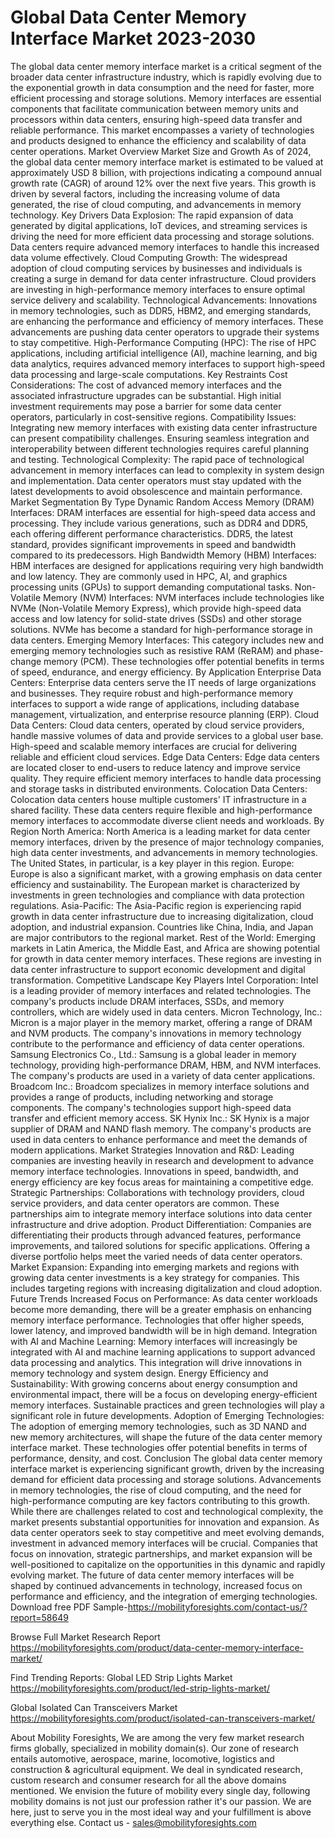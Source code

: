 # Global Data Center Memory Interface Market 2023-2030
The global data center memory interface market is a critical segment of the broader data center infrastructure industry, which is rapidly evolving due to the exponential growth in data consumption and the need for faster, more efficient processing and storage solutions. Memory interfaces are essential components that facilitate communication between memory units and processors within data centers, ensuring high-speed data transfer and reliable performance. This market encompasses a variety of technologies and products designed to enhance the efficiency and scalability of data center operations.
Market Overview
Market Size and Growth
As of 2024, the global data center memory interface market is estimated to be valued at approximately USD 8 billion, with projections indicating a compound annual growth rate (CAGR) of around 12% over the next five years. This growth is driven by several factors, including the increasing volume of data generated, the rise of cloud computing, and advancements in memory technology.
Key Drivers
Data Explosion: The rapid expansion of data generated by digital applications, IoT devices, and streaming services is driving the need for more efficient data processing and storage solutions. Data centers require advanced memory interfaces to handle this increased data volume effectively.
Cloud Computing Growth: The widespread adoption of cloud computing services by businesses and individuals is creating a surge in demand for data center infrastructure. Cloud providers are investing in high-performance memory interfaces to ensure optimal service delivery and scalability.
Technological Advancements: Innovations in memory technologies, such as DDR5, HBM2, and emerging standards, are enhancing the performance and efficiency of memory interfaces. These advancements are pushing data center operators to upgrade their systems to stay competitive.
High-Performance Computing (HPC): The rise of HPC applications, including artificial intelligence (AI), machine learning, and big data analytics, requires advanced memory interfaces to support high-speed data processing and large-scale computations.
Key Restraints
Cost Considerations: The cost of advanced memory interfaces and the associated infrastructure upgrades can be substantial. High initial investment requirements may pose a barrier for some data center operators, particularly in cost-sensitive regions.
Compatibility Issues: Integrating new memory interfaces with existing data center infrastructure can present compatibility challenges. Ensuring seamless integration and interoperability between different technologies requires careful planning and testing.
Technological Complexity: The rapid pace of technological advancement in memory interfaces can lead to complexity in system design and implementation. Data center operators must stay updated with the latest developments to avoid obsolescence and maintain performance.
Market Segmentation
By Type
Dynamic Random Access Memory (DRAM) Interfaces: DRAM interfaces are essential for high-speed data access and processing. They include various generations, such as DDR4 and DDR5, each offering different performance characteristics. DDR5, the latest standard, provides significant improvements in speed and bandwidth compared to its predecessors.
High Bandwidth Memory (HBM) Interfaces: HBM interfaces are designed for applications requiring very high bandwidth and low latency. They are commonly used in HPC, AI, and graphics processing units (GPUs) to support demanding computational tasks.
Non-Volatile Memory (NVM) Interfaces: NVM interfaces include technologies like NVMe (Non-Volatile Memory Express), which provide high-speed data access and low latency for solid-state drives (SSDs) and other storage solutions. NVMe has become a standard for high-performance storage in data centers.
Emerging Memory Interfaces: This category includes new and emerging memory technologies such as resistive RAM (ReRAM) and phase-change memory (PCM). These technologies offer potential benefits in terms of speed, endurance, and energy efficiency.
By Application
Enterprise Data Centers: Enterprise data centers serve the IT needs of large organizations and businesses. They require robust and high-performance memory interfaces to support a wide range of applications, including database management, virtualization, and enterprise resource planning (ERP).
Cloud Data Centers: Cloud data centers, operated by cloud service providers, handle massive volumes of data and provide services to a global user base. High-speed and scalable memory interfaces are crucial for delivering reliable and efficient cloud services.
Edge Data Centers: Edge data centers are located closer to end-users to reduce latency and improve service quality. They require efficient memory interfaces to handle data processing and storage tasks in distributed environments.
Colocation Data Centers: Colocation data centers house multiple customers' IT infrastructure in a shared facility. These data centers require flexible and high-performance memory interfaces to accommodate diverse client needs and workloads.
By Region
North America: North America is a leading market for data center memory interfaces, driven by the presence of major technology companies, high data center investments, and advancements in memory technologies. The United States, in particular, is a key player in this region.
Europe: Europe is also a significant market, with a growing emphasis on data center efficiency and sustainability. The European market is characterized by investments in green technologies and compliance with data protection regulations.
Asia-Pacific: The Asia-Pacific region is experiencing rapid growth in data center infrastructure due to increasing digitalization, cloud adoption, and industrial expansion. Countries like China, India, and Japan are major contributors to the regional market.
Rest of the World: Emerging markets in Latin America, the Middle East, and Africa are showing potential for growth in data center memory interfaces. These regions are investing in data center infrastructure to support economic development and digital transformation.
Competitive Landscape
Key Players
Intel Corporation: Intel is a leading provider of memory interfaces and related technologies. The company's products include DRAM interfaces, SSDs, and memory controllers, which are widely used in data centers.
Micron Technology, Inc.: Micron is a major player in the memory market, offering a range of DRAM and NVM products. The company's innovations in memory technology contribute to the performance and efficiency of data center operations.
Samsung Electronics Co., Ltd.: Samsung is a global leader in memory technology, providing high-performance DRAM, HBM, and NVM interfaces. The company's products are used in a variety of data center applications.
Broadcom Inc.: Broadcom specializes in memory interface solutions and provides a range of products, including networking and storage components. The company's technologies support high-speed data transfer and efficient memory access.
SK Hynix Inc.: SK Hynix is a major supplier of DRAM and NAND flash memory. The company's products are used in data centers to enhance performance and meet the demands of modern applications.
Market Strategies
Innovation and R&D: Leading companies are investing heavily in research and development to advance memory interface technologies. Innovations in speed, bandwidth, and energy efficiency are key focus areas for maintaining a competitive edge.
Strategic Partnerships: Collaborations with technology providers, cloud service providers, and data center operators are common. These partnerships aim to integrate memory interface solutions into data center infrastructure and drive adoption.
Product Differentiation: Companies are differentiating their products through advanced features, performance improvements, and tailored solutions for specific applications. Offering a diverse portfolio helps meet the varied needs of data center operators.
Market Expansion: Expanding into emerging markets and regions with growing data center investments is a key strategy for companies. This includes targeting regions with increasing digitalization and cloud adoption.
Future Trends
Increased Focus on Performance: As data center workloads become more demanding, there will be a greater emphasis on enhancing memory interface performance. Technologies that offer higher speeds, lower latency, and improved bandwidth will be in high demand.
Integration with AI and Machine Learning: Memory interfaces will increasingly be integrated with AI and machine learning applications to support advanced data processing and analytics. This integration will drive innovations in memory technology and system design.
Energy Efficiency and Sustainability: With growing concerns about energy consumption and environmental impact, there will be a focus on developing energy-efficient memory interfaces. Sustainable practices and green technologies will play a significant role in future developments.
Adoption of Emerging Technologies: The adoption of emerging memory technologies, such as 3D NAND and new memory architectures, will shape the future of the data center memory interface market. These technologies offer potential benefits in terms of performance, density, and cost.
Conclusion
The global data center memory interface market is experiencing significant growth, driven by the increasing demand for efficient data processing and storage solutions. Advancements in memory technologies, the rise of cloud computing, and the need for high-performance computing are key factors contributing to this growth. While there are challenges related to cost and technological complexity, the market presents substantial opportunities for innovation and expansion.
As data center operators seek to stay competitive and meet evolving demands, investment in advanced memory interfaces will be crucial. Companies that focus on innovation, strategic partnerships, and market expansion will be well-positioned to capitalize on the opportunities in this dynamic and rapidly evolving market. The future of data center memory interfaces will be shaped by continued advancements in technology, increased focus on performance and efficiency, and the integration of emerging technologies.
Download free PDF Sample-https://mobilityforesights.com/contact-us/?report=58649



Browse Full Market Research Report 
https://mobilityforesights.com/product/data-center-memory-interface-market/


Find Trending Reports:
Global LED Strip Lights Market 
https://mobilityforesights.com/product/led-strip-lights-market/

Global Isolated Can Transceivers Market 
https://mobilityforesights.com/product/isolated-can-transceivers-market/






About Mobility Foresights,
We are among the very few market research firms globally, specialized in mobility domain(s). Our zone of research entails automotive, aerospace, marine, locomotive, logistics and construction & agricultural equipment. We deal in syndicated research, custom research and consumer research for all the above domains mentioned.
We envision the future of mobility every single day, following mobility domains is not just our profession rather it's our passion. We are here, just to serve you in the most ideal way and your fulfillment is above everything else. Contact us -  sales@mobilityforesights.com 
